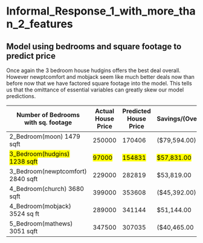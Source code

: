 # Informal_Response_1_with_more_than_2_features

## Model using bedrooms and square footage to predict price

Once again the 3 bedroom house hudgins offers the best deal overall. However newptcomfort and mobjack seem like much better deals now than before now that we have factored square footage into the model. This tells us that the omittance of essential variables can greatly skew our model predictions.

| Number of Bedrooms with sq. footage       | Actual House Price  |	Predicted House Price |	Savings/(Overpayment) |
| -------------------                       | --------------------| ----------------------| ----------------------|
|2_Bedroom(moon) 1479 sqft                  |250000	              |170406	                |($79,594.00)           |
|<mark>3_Bedroom(hudgins) 1238 sqft </mark>	|<mark>97000 </mark>  |<mark>154831 </mark>   |<mark>	$57,831.00 </mark> |
|3_Bedroom(newptcomfort) 2840 sqft          |229000               |	282819                |	$53,819.00             | 
|4_Bedroom(church) 3680 sqft	              |399000               |	353608	              |($45,392.00)           |
|4_Bedroom(mobjack) 3524 sq ft              |	289000	            |341144	                |$51,144.00             |
|5_Bedroom(mathews) 3051 sqft               |	347500              |	307035	              |($40,465.00             | 

